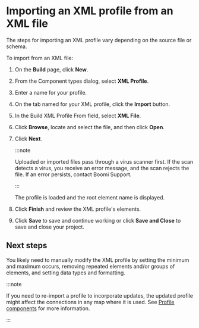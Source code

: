 # Importing an XML profile from an XML file

<head>
  <meta name="guidename" content="Integration"/>
  <meta name="context" content="GUID-af99c960-cd42-4e3a-a2c8-bc1b16246aa7"/>
</head>


The steps for importing an XML profile vary depending on the source file or schema.

To import from an XML file:

1. On the **Build** page, click **New**.

2. From the Component types dialog, select **XML Profile**.

3. Enter a name for your profile.

4. On the tab named for your XML profile, click the **Import** button.

5. In the Build XML Profile From field, select **XML File**.

6. Click **Browse**, locate and select the file, and then click **Open**.

7. Click **Next**.

    :::note

    Uploaded or imported files pass through a virus scanner first. If the scan detects a virus, you receive an error message, and the scan rejects the file. If an error persists, contact Boomi Support.

    :::

    The profile is loaded and the root element name is displayed.

8. Click **Finish** and review the XML profile's elements.

9. Click **Save** to save and continue working or click **Save and Close** to save and close your project.

## Next steps

You likely need to manually modify the XML profile by setting the minimum and maximum occurs, removing repeated elements and/or groups of elements, and setting data types and formatting.

:::note

If you need to re-import a profile to incorporate updates, the updated profile might affect the connections in any map where it is used. See [Profile components](./c-atm-Profile_components_e9b3ea44-7b4a-4d1e-8185-e09e429275f6.md) for more information.

:::